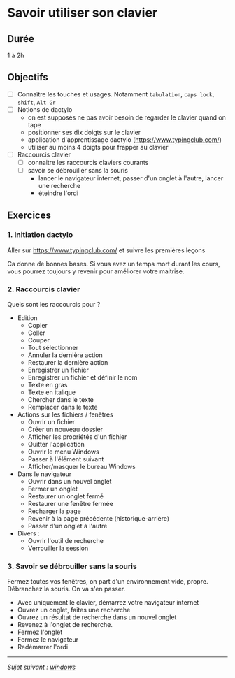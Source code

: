 # Savoir utiliser son clavier

## Durée 
1 à 2h

## Objectifs
- [ ] Connaître les touches et usages. 
    Notamment `tabulation`, `caps lock`, `shift`, `Alt Gr`
- [ ] Notions de dactylo
    - on est supposés ne pas avoir besoin de regarder le clavier quand on tape
    - positionner ses dix doigts sur le clavier
    - application d'apprentissage dactylo (https://www.typingclub.com/)
    - utiliser au moins 4 doigts pour frapper au clavier
- [ ] Raccourcis clavier
    - [ ] connaitre les raccourcis claviers courants
    - [ ] savoir se débrouiller sans la souris
        - lancer le navigateur internet, passer d'un onglet à l'autre, lancer une recherche
        - éteindre l'ordi


## Exercices
### 1. Initiation dactylo

Aller sur https://www.typingclub.com/ et suivre les premières leçons

Ca donne de bonnes bases. Si vous avez un temps mort durant les cours, vous pourrez toujours y revenir pour améliorer votre maitrise.

### 2. Raccourcis clavier

Quels sont les raccourcis pour ?

- Edition
    - Copier
    - Coller
    - Couper
    - Tout sélectionner
    - Annuler la dernière action
    - Restaurer la dernière action
    - Enregistrer un fichier
    - Enregistrer un fichier et définir le nom
    - Texte en gras
    - Texte en italique 
    - Chercher dans le texte 
    - Remplacer dans le texte 
- Actions sur les fichiers / fenêtres
    - Ouvrir un fichier 
    - Créer un nouveau dossier 
    - Afficher les propriétés d'un fichier 
    - Quitter l'application 
    - Ouvrir le menu Windows 
    - Passer à l'élément suivant 
    - Afficher/masquer le bureau Windows 
- Dans le navigateur
    - Ouvrir dans un nouvel onglet 
    - Fermer un onglet 
    - Restaurer un onglet fermé 
    - Restaurer une fenêtre fermée 
    - Recharger la page 
    - Revenir à la page précédente (historique-arrière) 
    - Passer d'un onglet à l'autre 
- Divers : 
    - Ouvrir l'outil de recherche 
    - Verrouiller la session 
    


### 3. Savoir se débrouiller sans la souris

Fermez toutes vos fenêtres, on part d'un environnement vide, propre.
Débranchez la souris. On va s'en passer.

- Avec uniquement le clavier, démarrez votre navigateur internet
- Ouvrez un onglet, faites une recherche
- Ouvrez un résultat de recherche dans un nouvel onglet
- Revenez à l'onglet de recherche.
- Fermez l'onglet
- Fermez le navigateur
- Redémarrer l'ordi


---

*Sujet suivant : [windows](../windows/readme.md)*
